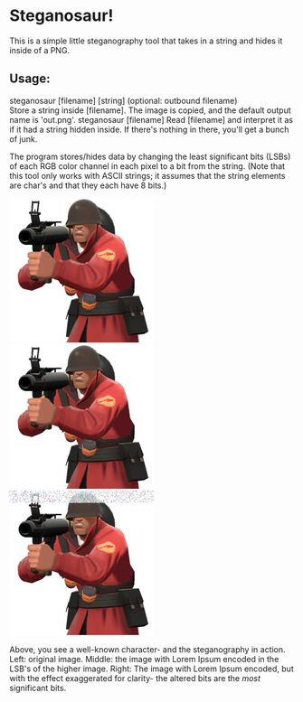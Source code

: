 # Steganosaur!

This is a simple little steganography tool that takes in a string and hides it inside of a PNG.  
## Usage:    
steganosaur [filename] [string] (optional: outbound filename)  
Store a string inside [filename].  The image is copied, and the default output name is 'out.png'.
steganosaur [filename] 
Read [filename] and interpret it as if it had a string hidden inside. If there's nothing in there, you'll get a bunch of junk.  

The program stores/hides data by changing the least significant bits (LSBs) of each RGB color channel in each pixel to a bit from the string.
(Note that this tool only works with ASCII strings; it assumes that the string elements are char's and that they each have 8 bits.)  

![Soldier](data/class_soldierred.png) ![Soldier](data/soldier_lorem.png)  ![Soldier](data/soldier_exaggerated_lorem.png)  

Above, you see a well-known character- and the steganography in action.  Left: original image.  Middle: the image with Lorem Ipsum encoded in the LSB's of the higher image. Right: The image with Lorem Ipsum encoded, but with the effect exaggerated for clarity- the altered bits are the *most* significant bits.  
